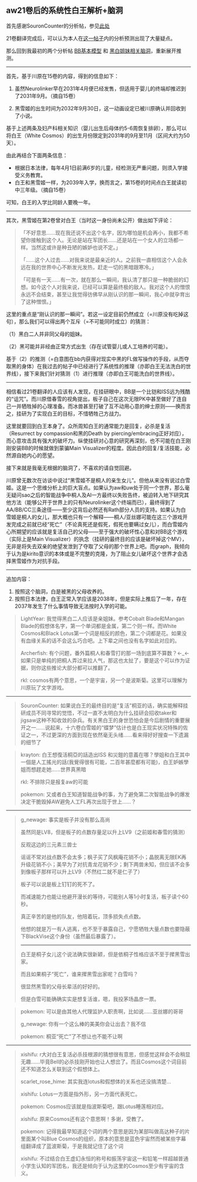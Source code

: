 ## aw21卷后的系统性白王解析+脑洞

首先感谢SouronCounter的分析帖，参见[此处](http://tieba.baidu.com/p/4958522081)

21卷翻译完成后，可以认为本人在[这一帖子](res-161110-aw21-rev.md)内的分析预测出现了大量疑点。

那么回到我最初的两个分析帖
[BB基本模型](res-131011-bbmodel.md)
和
[黑白姐妹相关脑洞](res-131015-kuroyuki.md)，重新展开推测。

***

首先，基于川原在15卷的内容，得到的信息如下：

1. 虽然Neurolinker早在2031年4月便已经发售，但适用于婴儿的终端却推迟到了2031年9月。（摘自15卷）

2. 黑雪姬的出生时间为2032年9月30日，这一动画设定已被川原确认并回收到了小说。

基于上述两条及妇产科相关知识（婴儿出生后母体约5-6周恢复排卵），那么可以将白王（White Cosmos）的出生月份限定到2031年的9月至11月（区间大约为50天）。

由此再结合下面两条信息：

- 根据日本法律，每年4月1日前满6岁的儿童，经检测无严重问题，则须入学接受义务教育。
- 白王和黑雪姬一样，为2039年入学，换而言之，第15卷的时间点白王就读初中三年级。（摘自15卷）

可知，白王的入学比同龄人要晚一年。

***

其次，黑雪姬在第2卷曾对白王（当时这一身份尚未公开）做出如下评论：

> 「不好意思……现在我还说不出这个名字，因为哪怕是机会再小，我都不希望你接触到这个人。无论是站在军团长……还是站在一个女人的立场都一样。当然这或许是种丑陋的嫉妒也说不定。」
>
> 「……这个人过去……对我来说是最亲近的人。之前我一直相信这个人会永远在我的世界中心不断发光发热，赶走一切的黑暗跟寒冷。」
>
> 「可是有一天……有一次，就在那么一瞬间，我认清了那只是一种脆弱的幻想。如今这个人对我来说，已经可以算是最终极的敌人。我对这个人的憎恨永远不会结束，甚至让我觉得彷佛早从刚认识的那一瞬间，我心中就孕育出了这种憎恨。」


这里的重点是“刚认识的那一瞬间”。若这一设定目前仍然成立（=川原没有吃掉这句），那么我们可以得出两个互斥（=不可能同时成立）的猜测：

（1）黑白二人并非同父母的姐妹。

（2）黑可能并非经由正常方式出生（存在试管婴儿或人工培养的可能）。

基于（2）的推测（=白意图在bb内获得对现实中黑的FL做写操作的手段，从而夺取黑的身体）在我过去的帖子中已经进行了系统性的推理（亦即白王无法洗白的世界线），接下来我们针对猜测（1）进行推理（亦即白王可能洗白的世界线）。

***

相信看过21卷翻译的人应该有人发现，在挂研眼中，BB是一个比铠和ISS远为残酷的“诅咒”。而川原借春雪的视角提出，板子自己在这次无限PK中甚至做好了连自己一并牺牲掉的心理准备。而冰兽甚至打破了互不动用心意的绅士原则——换而言之，挂研为了实现白王的目标，不惜牺牲己方战力。

这里就要回到白王本身了。众所周知白王的通常能力是回复，必杀是复活（Resurrect by compassion和黑的Death by piercing/embracing正好对应），而心意攻击具有强大的破坏力。纵使挂研对心意的研究再深刻，也不可能在白王刚刚安装BB的时候就做到蒙骗Main Visualizer的程度。因此白的回复/复活技能，必然源自她内心的愿望。

接下来就是我毫无根据的脑洞了，不喜欢的请自觉回避。

川原曾无数次在访谈中说过“黑雪姬不是桐人的亲生女儿”。但他从来没有说过白雪姬。这是一个思维分析上的巨大盲点。如果认为aw和uw处于同一个世界，那么毫无疑问sao之后的智能战争中桐人及AI一方最终以失败告终，被迫转入地下研究其他方法（能够公开于世界上的只有Neurolinker这个终端而已），最终得到了AA/BB/CC三条途径——至少这背后必然还有Rath部分人员的支持。如果认为白雪姬是桐人的女儿，那大概也只有一个解释——桐人/亚丝娜可能在这三个游戏开发完成之前就已经“死亡”（不论真死还是假死，假死也要瞒过女儿），而白雪姬内心所期望的应该就是复活自己的父母——至于强大的破坏性心意和对BB这个游戏（实际上是Main Visualizer）的执念（挂研的最终目的应该是破坏掉这个MV），无非是将失去双亲的绝望发泄到了夺取了父母的那个世界上吧。而graph，我倾向于认为是kirito意识的本体或是不完整的克隆，为了阻止女儿破坏这个世界才会选择黑雪姬作为对抗手段。

***

追加内容：

1. 按照这个脑洞，白是被黑的父母收养的。
2. 按照日本法律，白王正常入学应该是2038年，但是实际上推后了一年，存在2037年发生了什么事情导致无法按时入学的可能。

> LightYear: 我觉得黑白二人应该是亲姐妹。参考Cobalt Blade和Mangan Blade的假想体名字，第一个单词都是金属，第二个则一样。而White Cosmos和Black Lotus第一个词是相反的颜色，第二个词都是花。如果没有血缘关系的话不会这么巧合吧。上下辈之间也没有名字如此对应的。
>
> Archerfish: 有个问题，番外篇桐人和春雪打的那一场到底算不算数？←_←如果只是单纯的把桐人弄过来拉人气，那这也太扯了，要是这个可以作为证据，则你这些推论大部分都可以推翻了。
>
> rkl: cosmos有两个意思，一个是宇宙，另一个是波斯菊。这里可以理解为川原玩了文字游戏。

***

> SouronCounter: 如果说白王的最终目的是“复活”桐亚的话，确实能解释挂研成员不同寻常的觉悟，不过一直不太明白为什么挂研会招收taker和jigsaw这种不知收敛的杂兵。有关黑白王的身世恐怕会是今后剧情的重要展开之一……说起来，十六卷白雪姬的“蝶梦”估计也是白王现实状况特殊的佐证之一，不过更深的方面到现在依然毫无头绪……看来得好好搜查一下遗漏的细节了

> krayton: 白王想復活桐亞的話造出ISS 和災鎧的意義在哪？學姐和白王其中一個是人工搖光的話(我覺得很有可能，二百年甚麼都有可能)，白王妒嫉學姐而想趕走她……世界真黑暗
>
> rkl: 不排除只是报复aw的可能
>
> pokemon: 又或者白王知道智能战争的事，为了避免第二次智能战争的爆发决定干脆毁掉AW避免人工FL再次出现于世上……？

***

> g_newage: 事实是板子并没有那么高尚
> 
> 虽然同是LV8，但是板子的点数存量足以升上LV9（之前姬和春雪的猜测）
> 
> 反观这边的三元素三兽士
> 
> 谣谣不常对战点数不会太多；枫子买了风枫庵花销不小；晶脱离无限EK再升级花销不小；美早为了对抗青龙花销不少；剩下两兽未知，但应该不会多到像板子那样可以升上LV9（不然红二就不是仁子了）
> 
> 板子可以说是板上钉钉的死不了。
> 
> 而减速能力也能让他避开漫长的等待，可能别人等1小时复活，板子读个60秒。
> 
> 真正辛苦的是他的队友，他陪着玩，顶多损失点点数。
> 
> 他想的就是万一有人逃离，也不至于暴露自己，宁愿牺牲大量点数也要隐蔽下BlackVise这个身份（虽然最后暴露了）。
> 
> ***
> 
> 白王是桐子女儿这个说法确实很新颖，但是依桐子性格应该不至于撵黑雪出家。
> 
> 而且如果桐子“死亡”，谁来撵黑雪出家呢？白雪吗？
> 
> 很显然黑雪的父母长辈活的好好的。
> 
> 但是白雪可能确确实实是想复活谁，嗯，我投茅场晶彦一票。

> pokemon: 可以是由其他人代理监护人职责啊，比如说……亚丝娜的哥哥
> 
> g_newage: 你有一个这么棒的美美你会让出去？我不信
>
> pokemon: 桐亚“死亡”了不想让也不能不让啊

***

> xishifu: r大对白王复活必杀技根源的猜想很有意思，但感觉这样会不会稍显无趣……毕竟Bell的必杀技刚开始也让人想岔了。而且Cosmos这个词目前还不知道怎么关联到这个假想体上。
> 
> scarlet_rose_hime: 其实我连lotus和假想体的关系也还没搞清楚...
> 
> xishifu: Lotus一方面是指外形，另一方面代表死亡。
> 
> pokemon: Cosmos应该就是指波斯菊吧，跟Lotus睡莲相对应。
>
> xishifu: 原来Cosmos还有这个意思啊！多谢，受教了。
>
> pokemon: 记得我最早知道这个词的两个意思是因为某部叫做高达种子的片里面某个叫Blue Cosmos的组织，原本的意思是蓝色宇宙然而被某些字幕组翻译成了蓝波斯菊，于是我就记住了这个词
>
> xishifu: 不过结合白王虚幻永恒的称号和振荡宇宙这一和铅笔一样超越普通小学生认知的军团名，我还是倾向于认为这里的Cosmos至少有宇宙的含义。
